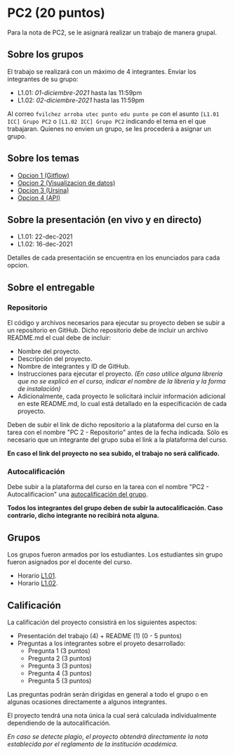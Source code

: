 # PC2 (20 puntos)

Para la nota de PC2, se le asignará realizar un trabajo de manera grupal.

## Sobre los grupos

El trabajo se realizará con un máximo de 4 integrantes. Enviar los integrantes de su grupo:

- L1.01: *01-diciembre-2021* hasta las 11:59pm
- L1.02: *02-diciembre-2021* hasta las 11:59pm

Al correo `fvilchez arroba utec punto edu punto pe` con el asunto `[L1.01 ICC] Grupo PC2` o `[L1.02 ICC] Grupo PC2` indicando el tema en el que trabajaran. Quienes no envien un grupo, se les procederá a asignar un grupo.

## Sobre los temas

- [Opcion 1 (Gitflow)](./option1)
- [Opcion 2 (Visualizacion de datos)](./option2)
- [Opcion 3 (Ursina)](./option3)
- [Opcion 4 (API)](./option4)

## Sobre la presentación (en vivo y en directo)

- L1.01: 22-dec-2021
- L1.02: 16-dec-2021

Detalles de cada presentación se encuentra en los enunciados para cada opcion.

## Sobre el entregable

### Repositorio

El código y archivos necesarios para ejecutar su proyecto deben se subir a un repositorio en GitHub. Dicho repositorio debe de incluir un archivo README.md el cual debe de incluir:

- Nombre del proyecto.
- Descripción del proyecto.
- Nombre de integrantes y ID de GitHub.
- Instrucciones para ejecutar el proyecto. *(En caso utilice alguna librería que no se explicó en el curso, indicar el nombre de la librería y la forma de instalación)*
- Adicionalmente, cada proyecto le solicitará incluir información adicional en este README.md, lo cual está detallado en la especificación de cada proyecto.

Deben de subir el link de dicho repositorio a la plataforma del curso en la tarea con el nombre "PC 2 - Repositorio" antes de la fecha indicada. Sólo es necesario que un integrante del grupo suba el link a la plataforma del curso.

**En caso el link del proyecto no sea subido, el trabajo no será calificado.**

### Autocalificación

Debe subir a la plataforma del curso en la tarea con el nombre "PC2 - Autocalificacion" una [autocalificación del grupo](./autocalification.md).

**Todos los integrantes del grupo deben de subir la autocalificación. Caso contrario, dicho integrante no recibirá nota alguna.**

## Grupos

Los grupos fueron armados por los estudiantes. Los estudiantes sin grupo fueron asignados por el docente del curso.

- Horario [L1.01](./l1.01.md).
- Horario [L1.02](./l1.02.md).

## Calificación

La calificación del proyecto consistirá en los siguientes aspectos:

- Presentación del trabajo (4) + README (1) (0 - 5 puntos)
- Preguntas a los integrantes sobre el proyeto desarrollado:
  - Pregunta 1 (3 puntos)
  - Pregunta 2 (3 puntos)
  - Pregunta 3 (3 puntos)
  - Pregunta 4 (3 puntos)
  - Pregunta 5 (3 puntos)

Las preguntas podrán serán dirigidas en general a todo el grupo o en algunas ocasiones directamente a algunos integrantes.

El proyecto tendrá una nota única la cual será calculada individualmente dependiendo de la autocalificación.

*En caso se detecte plagio, el proyecto obtendrá directamente la nota establecida por el reglamento de la institución académica.*